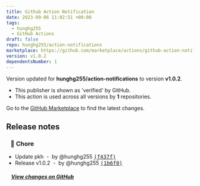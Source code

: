```yaml
---
title: Github Action Notification
date: 2023-09-06 11:02:51 +00:00
tags:
  - hunghg255
  - GitHub Actions
draft: false
repo: hunghg255/action-notifications
marketplace: https://github.com/marketplace/actions/github-action-notification
version: v1.0.2
dependentsNumber: 1
---
```



Version updated for **hunghg255/action-notifications** to version **v1.0.2**.
- This publisher is shown as 'verified' by GitHub.
- This action is used across all versions by **1** repositories.

Go to the [GitHub Marketplace](https://github.com/marketplace/actions/github-action-notification) to find the latest changes.

## Release notes

### &nbsp;&nbsp;&nbsp;🏡 Chore

- Update pkh &nbsp;-&nbsp; by @hunghg255 [<samp>(f437f)</samp>](https://github.com/hunghg255/action-notifications/commit/f437fbd)
- Release v1.0.2 &nbsp;-&nbsp; by @hunghg255 [<samp>(1b6f0)</samp>](https://github.com/hunghg255/action-notifications/commit/1b6f034)

##### &nbsp;&nbsp;&nbsp;&nbsp;[View changes on GitHub](https://github.com/hunghg255/action-notifications/compare/v1.0.1...v1.0.2)

